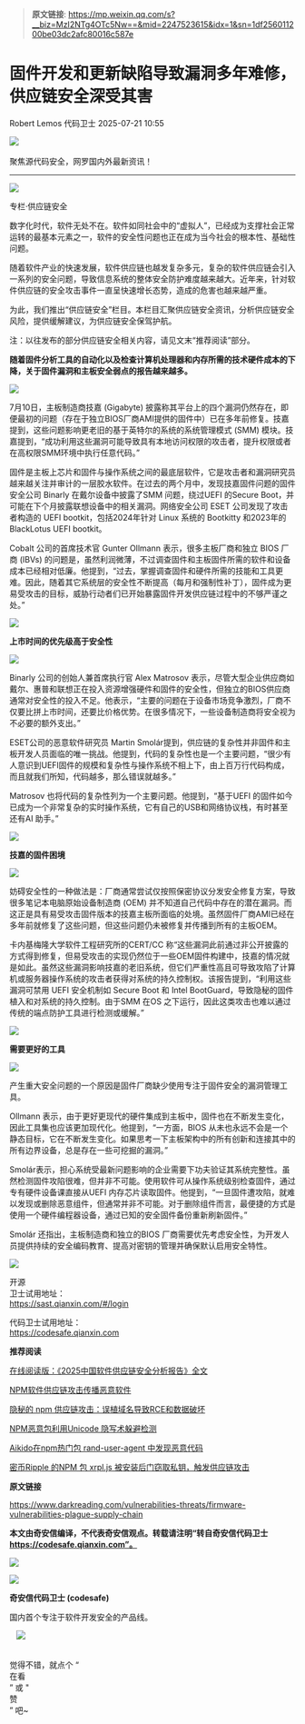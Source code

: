 > **原文链接**: https://mp.weixin.qq.com/s?__biz=MzI2NTg4OTc5Nw==&mid=2247523615&idx=1&sn=1df256011200be03dc2afc80016c587e

#  固件开发和更新缺陷导致漏洞多年难修，供应链安全深受其害  
Robert Lemos  代码卫士   2025-07-21 10:55  
  
![](https://mmbiz.qpic.cn/mmbiz_gif/Az5ZsrEic9ot90z9etZLlU7OTaPOdibteeibJMMmbwc29aJlDOmUicibIRoLdcuEQjtHQ2qjVtZBt0M5eVbYoQzlHiaw/640?wx_fmt=gif "")  
   
聚焦源代码安全，网罗国内外最新资讯！  
  
****  
![](https://mmbiz.qpic.cn/mmbiz_png/oBANLWYScMRSylJK2k7H6mNqiaS2G6WRaeeK34cLHE6pe9VeOIHYiboAnKB0TMoayZCxFpHMLljzTnz9DnNuFiaqQ/640?wx_fmt=png "")  
  
  
  
专栏·供应链安全  
  
  
数字化时代，软件无处不在。软件如同社会中的“虚拟人”，已经成为支撑社会正常运转的最基本元素之一，软件的安全性问题也正在成为当今社会的根本性、基础性问题。  
  
  
随着软件产业的快速发展，软件供应链也越发复杂多元，复杂的软件供应链会引入一系列的安全问题，导致信息系统的整体安全防护难度越来越大。近年来，针对软件供应链的安全攻击事件一直呈快速增长态势，造成的危害也越来越严重。  
  
  
为此，我们推出“供应链安全”栏目。本栏目汇聚供应链安全资讯，分析供应链安全风险，提供缓解建议，为供应链安全保驾护航。  
  
  
注：以往发布的部分供应链安全相关内容，请见文末“推荐阅读”部分。  
  
  
  
**随着固件分析工具的自动化以及检查计算机处理器和内存所需的技术硬件成本的下降，关于固件漏洞和主板安全弱点的报告越来越多。**  
  
![](https://mmbiz.qpic.cn/mmbiz_png/oBANLWYScMSgcm13K0zsHjTh0qiajXbCxmo8Xj9EI9RK48jlrI3Wibvqy54LDZHaYE0ADTBT36KHLgxAXuLaxdsw/640?wx_fmt=png&from=appmsg "")  
  
  
7月10日，主板制造商技嘉 (Gigabyte) 披露称其平台上的四个漏洞仍然存在，即便最初的问题（存在于独立BIOS厂商AMI提供的固件中）已在多年前修复。技嘉提到，这些问题影响更老旧的基于英特尔的系统的系统管理模式 (SMM) 模块。技嘉提到，“成功利用这些漏洞可能导致具有本地访问权限的攻击者，提升权限或者在高权限SMM环境中执行任意代码。”  
  
固件是主板上芯片和固件与操作系统之间的最底层软件，它是攻击者和漏洞研究员越来越关注并审计的一层胶水软件。在过去的两个月中，发现技嘉固件问题的固件安全公司 Binarly 在戴尔设备中披露了SMM 问题，绕过UEFI 的Secure Boot，并可能在下个月披露联想设备中的相关漏洞。网络安全公司 ESET 公司发现了攻击者构造的 UEFI bootkit，包括2024年针对 Linux 系统的 Bootkitty 和2023年的BlackLotus UEFI bootkit。  
  
Cobalt 公司的首席技术官 Gunter Ollmann 表示，很多主板厂商和独立 BIOS 厂商 (IBVs) 的问题是，虽然利润微薄，不过调查固件和主板固件所需的软件和设备成本已经相对低廉。他提到，“过去，掌握调查固件和硬件所需的技能和工具更难。因此，随着其它系统层的安全性不断提高（每月和强制性补丁），固件成为更易受攻击的目标，威胁行动者们已开始暴露固件开发供应链过程中的不够严谨之处。”  
  
  
![](https://mmbiz.qpic.cn/mmbiz_png/oBANLWYScMSgcm13K0zsHjTh0qiajXbCxtz2NzPb1VxJicKhvnrLhasg05xFhJOF1rNogCn4jXzO7q0WKQADpJMw/640?wx_fmt=png&from=appmsg "")  
  
**上市时间的优先级高于安全性**  
  
![](https://mmbiz.qpic.cn/mmbiz_png/oBANLWYScMSgcm13K0zsHjTh0qiajXbCxtz2NzPb1VxJicKhvnrLhasg05xFhJOF1rNogCn4jXzO7q0WKQADpJMw/640?wx_fmt=png&from=appmsg "")  
  
  
  
Binarly 公司的创始人兼首席执行官 Alex Matrosov 表示，尽管大型企业供应商如戴尔、惠普和联想正在投入资源增强硬件和固件的安全性，但独立的BIOS供应商通常对安全性的投入不足。他表示，“主要的问题在于设备市场竞争激烈，厂商不仅要比拼上市时间，还要比价格优势。在很多情况下，一些设备制造商将安全视为不必要的额外支出。”  
  
ESET公司的恶意软件研究员 Martin Smolár提到，供应链的复杂性并非固件和主板开发人员面临的唯一挑战。他提到，代码的复杂性也是一个主要问题，“很少有人意识到UEFI固件的规模和复杂性与操作系统不相上下，由上百万行代码构成，而且就我们所知，代码越多，那么错误就越多。”  
  
Matrosov 也将代码的复杂性列为一个主要问题。他提到，“基于UEFI 的固件如今已成为一个非常复杂的实时操作系统，它有自己的USB和网络协议栈，有时甚至还有AI 助手。”  
  
  
![](https://mmbiz.qpic.cn/mmbiz_png/oBANLWYScMSgcm13K0zsHjTh0qiajXbCxtz2NzPb1VxJicKhvnrLhasg05xFhJOF1rNogCn4jXzO7q0WKQADpJMw/640?wx_fmt=png&from=appmsg "")  
  
**技嘉的固件困境**  
  
![](https://mmbiz.qpic.cn/mmbiz_png/oBANLWYScMSgcm13K0zsHjTh0qiajXbCxtz2NzPb1VxJicKhvnrLhasg05xFhJOF1rNogCn4jXzO7q0WKQADpJMw/640?wx_fmt=png&from=appmsg "")  
  
  
  
妨碍安全性的一种做法是：厂商通常尝试仅按照保密协议分发安全修复方案，导致很多笔记本电脑原始设备制造商 (OEM) 并不知道自己代码中存在的潜在漏洞。而这正是具有易受攻击固件版本的技嘉主板所面临的处境。虽然固件厂商AMI已经在多年前就修复了这些问题，但这些问题仍未被修复并传播到所有的主板OEM。  
  
卡内基梅隆大学软件工程研究所的CERT/CC 称“这些漏洞此前通过非公开披露的方式得到修复，但易受攻击的实现仍然位于一些OEM固件构建中，技嘉的情况就是如此。虽然这些漏洞影响技嘉的老旧系统，但它们严重性高且可导致攻陷了计算机或服务器操作系统的攻击者获得对系统的持久控制权。该报告提到，“利用这些漏洞可禁用 UEFI 安全机制如 Secure Boot 和 Intel BootGuard，导致隐秘的固件植入和对系统的持久控制。由于SMM 在OS 之下运行，因此这类攻击也难以通过传统的端点防护工具进行检测或缓解。”  
  
  
![](https://mmbiz.qpic.cn/mmbiz_png/oBANLWYScMSgcm13K0zsHjTh0qiajXbCxtz2NzPb1VxJicKhvnrLhasg05xFhJOF1rNogCn4jXzO7q0WKQADpJMw/640?wx_fmt=png&from=appmsg "")  
  
**需要更好的工具**  
  
![](https://mmbiz.qpic.cn/mmbiz_png/oBANLWYScMSgcm13K0zsHjTh0qiajXbCxtz2NzPb1VxJicKhvnrLhasg05xFhJOF1rNogCn4jXzO7q0WKQADpJMw/640?wx_fmt=png&from=appmsg "")  
  
  
  
产生重大安全问题的一个原因是固件厂商缺少使用专注于固件安全的漏洞管理工具。  
  
Ollmann 表示，由于更好更现代的硬件集成到主板中，固件也在不断发生变化，因此工具集也应该更加现代化。他提到，“一方面，BIOS 从未也永远不会是一个静态目标，它在不断发生变化。如果思考一下主板架构中的所有创新和连接其中的所有边界设备，总是存在一些可挖掘的漏洞。”  
  
Smolár表示，担心系统受最新问题影响的企业需要下功夫验证其系统完整性。虽然检测固件攻陷很难，但并非不可能。使用软件可从操作系统级别检查固件，通过专有硬件设备课直接从UEFI 内存芯片读取固件。他提到，“一旦固件遭攻陷，就难以发现或删除恶意组件，但通常并非不可能。对于删除组件而言，最便捷的方式是使用一个硬件编程器设备，通过已知的安全固件备份重新刷新固件。”  
  
Smolár 还指出，主板制造商和独立的BIOS 厂商需要优先考虑安全性，为开发人员提供持续的安全编码教育、提高对密钥的管理并确保默认启用安全特性。  
  
  
  
  
![](https://mmbiz.qpic.cn/mmbiz_jpg/oBANLWYScMTBzmfDJA6rWkgzD5KIKNibpR0szmPaeuu4BibnJiaQzxBpaRMwb8icKTeZVEuWREJwacZm3wElt7vOtQ/640?wx_fmt=jpeg "")  
  
  
开源  
卫士试用地址：  
https://sast.qianxin.com/#/login  
  
代码卫士试用地址：  
https://codesafe.qianxin.com  
  
  
  
  
  
  
  
  
  
  
  
  
  
  
  
  
  
**推荐阅读**  
  
[在线阅读版：《2025中国软件供应链安全分析报告》全文](https://mp.weixin.qq.com/s?__biz=MzI2NTg4OTc5Nw==&mid=2247523516&idx=1&sn=0b6fc53ba92e7b5135395b67fff6a822&scene=21#wechat_redirect)  
  
  
[NPM软件供应链攻击传播恶意软件](https://mp.weixin.qq.com/s?__biz=MzI2NTg4OTc5Nw==&mid=2247523234&idx=2&sn=ac4e0656fd04218349d356761af176dd&scene=21#wechat_redirect)  
  
  
[隐秘的 npm 供应链攻击：误植域名导致RCE和数据破坏](https://mp.weixin.qq.com/s?__biz=MzI2NTg4OTc5Nw==&mid=2247523167&idx=2&sn=4249c8e9e0dace01810c665eda52c421&scene=21#wechat_redirect)  
  
  
[NPM恶意包利用Unicode 隐写术躲避检测](https://mp.weixin.qq.com/s?__biz=MzI2NTg4OTc5Nw==&mid=2247523031&idx=2&sn=5071cdb63bdd6339b1a3ff7ef3581cd5&scene=21#wechat_redirect)  
  
  
[Aikido在npm热门包 rand-user-agent 中发现恶意代码](https://mp.weixin.qq.com/s?__biz=MzI2NTg4OTc5Nw==&mid=2247522945&idx=1&sn=c767722383afc7e6b505aef2f50ba4cd&scene=21#wechat_redirect)  
  
  
[密币Ripple 的NPM 包 xrpl.js 被安装后门窃取私钥，触发供应链攻击](https://mp.weixin.qq.com/s?__biz=MzI2NTg4OTc5Nw==&mid=2247522841&idx=2&sn=024b6c290bf4ebecc241f11bc944be1c&scene=21#wechat_redirect)  
  
  
  
  
**原文链接**  
  
https://www.darkreading.com/vulnerabilities-threats/firmware-vulnerabilities-plague-supply-chain  
  
  
**本文由奇安信编译，不代表奇安信观点。转载请注明“转自奇安信代码卫士 https://codesafe.qianxin.com”。**  
  
  
  
![](https://mmbiz.qpic.cn/mmbiz_jpg/oBANLWYScMSf7nNLWrJL6dkJp7RB8Kl4zxU9ibnQjuvo4VoZ5ic9Q91K3WshWzqEybcroVEOQpgYfx1uYgwJhlFQ/640?wx_fmt=jpeg "")  
  
![](https://mmbiz.qpic.cn/mmbiz_jpg/oBANLWYScMSN5sfviaCuvYQccJZlrr64sRlvcbdWjDic9mPQ8mBBFDCKP6VibiaNE1kDVuoIOiaIVRoTjSsSftGC8gw/640?wx_fmt=jpeg "")  
  
**奇安信代码卫士 (codesafe)**  
  
国内首个专注于软件开发安全的产品线。  
  
   ![](https://mmbiz.qpic.cn/mmbiz_gif/oBANLWYScMQ5iciaeKS21icDIWSVd0M9zEhicFK0rbCJOrgpc09iaH6nvqvsIdckDfxH2K4tu9CvPJgSf7XhGHJwVyQ/640?wx_fmt=gif "")  
  
   
觉得不错，就点个 “  
在看  
” 或 "  
赞  
” 吧~  
  
  

